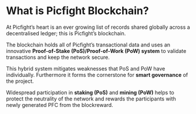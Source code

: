 # What is Picfight Blockchain?

At Picfight’s heart is an ever growing list of records shared globally across a decentralised ledger; this is Picfight’s blockchain.

The blockchain holds all of Picfight’s transactional data and uses an innovative **Proof-of-Stake (PoS)/Proof-of-Work (PoW) system** to validate transactions and keep the network secure.

This hybrid system mitigates weaknesses that PoS and PoW have individually. Furthermore it forms the cornerstone for **smart governance** of the project.

Widespread participation in **staking (PoS)** and **mining (PoW)** helps to protect the neutrality of the network and rewards the participants with newly generated PFC from the blockreward.
